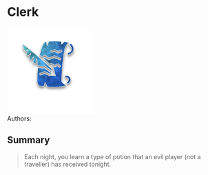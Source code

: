 # Clerk
<img src="https://raw.githubusercontent.com/yoyosource/BOTC-HomeBrew/master/Townsfolk/Clerk/image.png" alt="drawing" width="200"/>\
Authors: 

## Summary
> Each night, you learn a type of potion that an evil player (not a traveller) has received tonight.

